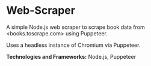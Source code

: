 # Web-Scraper

A simple Node.js web scraper to scrape book data from <books.toscrape.com> using Puppeteer.

Uses a headless instance of Chromium via Puppeteer.

**Technologies and Frameworks:** Node.js, Puppeteer
